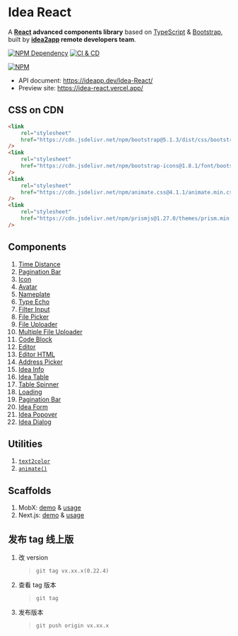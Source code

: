 # Idea React

A **[React][1] advanced components library** based on [TypeScript][2] & [Bootstrap][3], built by **[idea2app][4] remote developers team**.

[![NPM Dependency](https://david-dm.org/idea2app/Idea-React.svg)][5]
[![CI & CD](https://github.com/idea2app/Idea-React/actions/workflows/main.yml/badge.svg)][6]

[![NPM](https://nodei.co/npm/idea-react.png?downloads=true&downloadRank=true&stars=true)][7]

-   API document: https://ideapp.dev/Idea-React/
-   Preview site: https://idea-react.vercel.app/

## CSS on CDN

```html
<link
    rel="stylesheet"
    href="https://cdn.jsdelivr.net/npm/bootstrap@5.1.3/dist/css/bootstrap.min.css"
/>
<link
    rel="stylesheet"
    href="https://cdn.jsdelivr.net/npm/bootstrap-icons@1.8.1/font/bootstrap-icons.css"
/>
<link
    rel="stylesheet"
    href="https://cdn.jsdelivr.net/npm/animate.css@4.1.1/animate.min.css"
/>
<link
    rel="stylesheet"
    href="https://cdn.jsdelivr.net/npm/prismjs@1.27.0/themes/prism.min.css"
/>
```

## Components

1. [Time Distance](source/TimeDistance.tsx)
2. [Pagination Bar](source/PaginationBar.tsx)
3. [Icon](source/Icon.tsx)
4. [Avatar](source/Avatar.tsx)
5. [Nameplate](source/Nameplate.tsx)
6. [Type Echo](source/TypeEcho.tsx)
7. [Filter Input](source/FilterInput/index.tsx)
8. [File Picker](source/FilePicker/index.tsx)
9. [File Uploader](source/FileUploader/)
10. [Multiple File Uploader](source/MultipleFileUploader/)
11. [Code Block](source/CodeBlock.tsx)
12. [Editor](source/Editor.tsx)
13. [Editor HTML](source/EditorHTML.tsx)
14. [Address Picker](source/AddressPicker.tsx)
15. [Idea Info](source/IdeaInfo.tsx)
16. [Idea Table](source/IdeaTable.tsx)
17. [Table Spinner](source/TableSpinner.tsx)
18. [Loading](source/Loading.tsx)
19. [Pagination Bar](source/PaginationBar.tsx)
20. [Idea Form](source/IdeaForm.tsx)
21. [Idea Popover](source/IdeaPopover.tsx)
22. [Idea Dialog](source/IdeaDialog.tsx)

## Utilities

1. [`text2color`](source/color.ts)
2. [`animate()`](source/animate.ts)

## Scaffolds

1. MobX: [demo][8] & [usage][9]
2. Next.js: [demo][10] & [usage][11]

[1]: https://reactjs.org/
[2]: https://www.typescriptlang.org/
[3]: https://getbootstrap.com/
[4]: https://ideapp.dev/
[5]: https://david-dm.org/idea2app/Idea-React
[6]: https://github.com/idea2app/Idea-React/actions/workflows/main.yml
[7]: https://nodei.co/npm/idea-react/
[8]: https://ideapp.dev/React-MobX-Bootstrap-ts/
[9]: https://github.com/idea2app/React-MobX-Bootstrap-ts/blob/master/src/page/Component.tsx
[10]: https://next-bootstrap-ts.vercel.app/
[11]: https://github.com/idea2app/next-bootstrap-ts/blob/main/pages/component.tsx

## 发布 tag 线上版

1. 改 version

    > `git tag vx.xx.x(0.22.4)`

2. 查看 tag 版本

    > `git tag`

3. 发布版本

    > `git push origin vx.xx.x`
